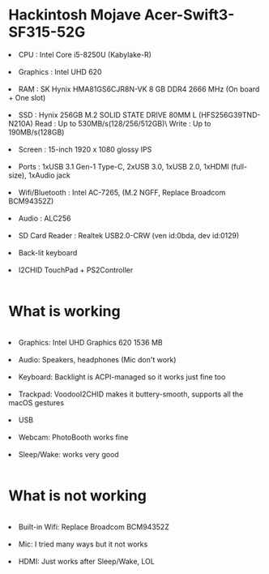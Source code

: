 <h1>Hackintosh Mojave Acer-Swift3-SF315-52G</h1>
<li>CPU : Intel Core i5-8250U (Kabylake-R)</li><br>
<li>Graphics : Intel UHD 620</li><br>
<li>RAM : SK Hynix HMA81GS6CJR8N-VK 8 GB DDR4 2666 MHz (On board + One slot)</li><br>
<li>SSD : Hynix 256GB M.2 SOLID STATE DRIVE 80MM L (HFS256G39TND-N210A) Read : Up to 530MB/s(128/256/512GB)\ Write : Up to 190MB/s(128GB)</li><br>
<li>Screen : 15-inch 1920 x 1080 glossy IPS</li><br>
<li>Ports : 1xUSB 3.1 Gen-1 Type-C, 2xUSB 3.0, 1xUSB 2.0, 1xHDMI (full-size), 1xAudio jack</li><br>
<li>Wifi/Bluetooth : Intel AC-7265, (M.2 NGFF, Replace Broadcom BCM94352Z)</li><br>
<li>Audio : ALC256 </li><br>
<li>SD Card Reader : Realtek USB2.0-CRW (ven id:0bda, dev id:0129)</li><br>
<li>Back-lit keyboard</li><br>
<li>I2CHID TouchPad + PS2Controller</li><br>

<h1>What is working</h1><br>
<li>Graphics: Intel UHD Graphics 620 1536 МB</li><br>
<li>Audio: Speakers, headphones (Mic don't work)</li><br>
<li>Keyboard: Backlight is ACPI-managed so it works just fine too</li><br>
<li>Trackpad: VoodooI2CHID makes it buttery-smooth, supports all the macOS gestures</li><br>
<li>USB</li><br>
<li>Webcam: PhotoBooth works fine</li><br>
<li>Sleep/Wake: works very good</li><br>

<h1>What is not working</h1><br>
<li>Built-in Wifi: Replace Broadcom BCM94352Z</li><br>
<li>Mic: I tried many ways but it not works</li><br>
<li>HDMI: Just works after Sleep/Wake, LOL</li><br>
